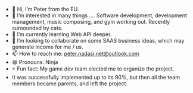 - 👋 Hi, I’m Peter from the EU.
- 👀 I’m interested in many things .... Software development, development management, music composing, and gym working out. Recently suroounded by cats.
- 🌱 I’m currently learning Web API deeper.
- 💞️ I’m looking to collaborate on some SAAS business ideas, which may generate income for me / us.
- 📫 How to reach me: peter.nadasi.net@outlook.com
- 😄 Pronouns: Ninja
- ⚡ Fun fact: My game dev team elected me to organize the project.
- It was successfully implemented up to its 90%, but then all the team members became parents, and left the project.

<!---
peter-nadasi-net/peter-nadasi-net is a ✨ special ✨ repository because its `README.md` (this file) appears on your GitHub profile.
You can click the Preview link to take a look at your changes.
--->
